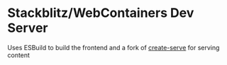 # Stackblitz/WebContainers Dev Server

Uses ESBuild to build the frontend and a fork of [create-serve](https://github.com/nativew/serve) for serving content
